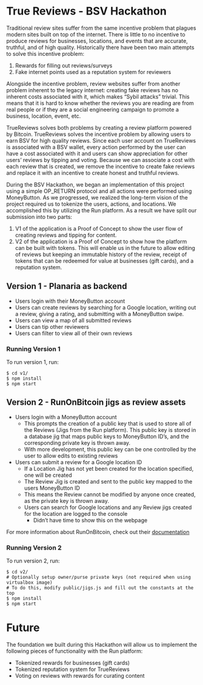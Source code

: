 # True Reviews - BSV Hackathon
Traditional review sites suffer from the same incentive problem that plagues
modern sites built on top of the internet. There is little to no incentive to
produce reviews for businesses, locations, and events that are accurate,
truthful, and of high quality. Historically there have been two main attempts
to solve this incentive problem:

1. Rewards for filling out reviews/surveys
1. Fake internet points used as a reputation system for reviewers

Alongside the incentive problem, review websites suffer from another problem
inherent to the legacy internet: creating fake reviews has no inherent costs
associated with it, which makes “Sybil attacks” trivial. This means that it is
hard to know whether the reviews you are reading are from real people or if
they are a social engineering campaign to promote a business, location, event,
etc.

TrueReviews solves both problems by creating a review platform powered by
Bitcoin. TrueReviews solves the incentive problem by allowing users to earn BSV
for high quality reviews. Since each user account on TrueReviews is associated
with a BSV wallet, every action performed by the user can have a cost
associated with it and users can show appreciation for other users’ reviews by
tipping and voting. Because we can associate a cost with each review that is
created, we remove the incentive to create fake reviews and replace it with an
incentive to create honest and truthful reviews.


During the BSV Hackathon, we began an implementation of this project using a
simple OP_RETURN protocol and all actions were performed using MoneyButton. As
we progressed, we realized the long-term vision of the project required us to
tokenize the users, actions, and locations. We accomplished this by utilizing
the Run platform. As a result we have split our submission into two parts:

1. V1 of the application is a Proof of Concept to show the user flow of
   creating reviews and tipping for content.
1. V2 of the application is a Proof of Concept to show how the platform can be
   built with tokens. This will enable us in the future to allow editing of
   reviews but keeping an immutable history of the review, receipt of tokens
   that can be redeemed for value at businesses (gift cards), and a reputation
   system.

## Version 1 - Planaria as backend
* Users login with their MoneyButton account
* Users can create reviews by searching for a Google location, writing out a review, giving a rating, and submitting with a MoneyButton swipe.
* Users can view a map of all submitted reviews
* Users can tip other reviewers
* Users can filter to view all of their own reviews

### Running Version 1
To run version 1, run:
```
$ cd v1/
$ npm install
$ npm start
```

## Version 2 - RunOnBitcoin jigs as review assets
* Users login with a MoneyButton account
  * This prompts the creation of a public key that is used to store all of the Reviews (Jigs from the Run platform). This public key is stored in a database jig that maps public keys to MoneyButton ID’s, and the corresponding private key is thrown away.
  * With more development, this public key can be one controlled by the user to allow edits to existing reviews
* Users can submit a review for a Google location ID
  * If a Location Jig has not yet been created for the location specified, one will be created
  * The Review Jig is created and sent to the public key mapped to the users MoneyButton ID
  * This means the Review cannot be modified by anyone once created, as the private key is thrown away.
  * Users can search for Google locations and any Review jigs created for the location are logged to the console
    * Didn’t have time to show this on the webpage

For more information about RunOnBitcoin, check out their [documentation](https://star.store)

### Running Version 2
To run version 2, run:
```
$ cd v2/
# Optionally setup owner/purse private keys (not required when using virtualbox image)
# To do this, modify public/jigs.js and fill out the constants at the top
$ npm install
$ npm start
```

# Future
The foundation we built during this Hackathon will allow us to implement the
following pieces of functionality with the Run platform:
* Tokenized rewards for businesses (gift cards)
* Tokenized reputation system for TrueReviews
* Voting on reviews with rewards for curating content
